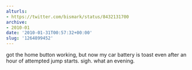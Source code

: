 ```yaml
---
alturls:
- https://twitter.com/bismark/status/8432131700
archive:
- 2010-01
date: '2010-01-31T00:57:32+00:00'
slug: '1264899452'
---
```


got the home button working, but now my car battery is toast even after an hour of attempted jump starts. sigh. what an evening.

